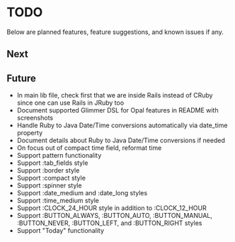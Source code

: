 # TODO

Below are planned features, feature suggestions, and known issues if any.

## Next


## Future

- In main lib file, check first that we are inside Rails instead of CRuby since one can use Rails in JRuby too
- Document supported Glimmer DSL for Opal features in README with screenshots
- Handle Ruby to Java Date/Time conversions automatically via date_time property
- Document details about Ruby to Java Date/Time conversions if needed
- On focus out of compact time field, reformat time
- Support pattern functionality
- Support :tab_fields style
- Support :border style
- Support :compact style
- Support :spinner style
- Support :date_medium and :date_long styles
- Support :time_medium style
- Support :CLOCK_24_HOUR style in addition to :CLOCK_12_HOUR
- Support :BUTTON_ALWAYS, :BUTTON_AUTO, :BUTTON_MANUAL, :BUTTON_NEVER, :BUTTON_LEFT, and :BUTTON_RIGHT styles
- Support "Today" functionality
